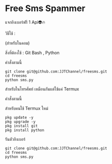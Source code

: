 # Free Sms Spammer

แจกยิงเบอร์ฟรี 1 Api👽🔥

วิธีใช้ : 

(สำหรับในคอม)

สิ่งที่ต้องใช้ : Git Bash , Python 

คำสั่งตามนี้

```
git clone git@github.com:JJTChannel/freesms.git
cd freesms
python sms.py
```

สำหรับในโทรศัพท์ เหมือนกันแต่ใช้แค่ Termux

คำสั่งตามนี้

สำหรับคนใช้ Termux ใหม่

```
pkg update -y
pkg upgrade -y
pkg install git
pkg install python
```

รันตัวยิงเบอร์
```
git clone git@github.com:JJTChannel/freesms.git
cd freesms
python sms.py
```
